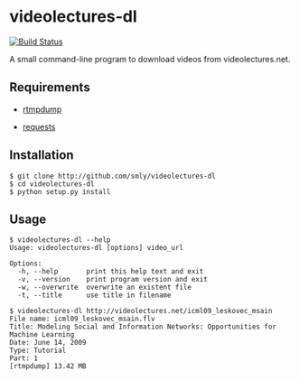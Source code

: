 # videolectures-dl

[![Build Status](https://api.travis-ci.org/smly/videolectures-dl.png?branch=master)](https://travis-ci.org/smly/videolectures-dl)

A small command-line program to download videos from videolectures.net.

## Requirements

* [rtmpdump][2]
* [requests][3]

  [1]: https://github.com/smly/videolectures-dl/tree/binary "videolectures-dl @ GitHub"
  [2]: http://rtmpdump.mplayerhq.hu/ "RTMPDump"
  [3]: https://pypi.python.org/pypi/requests "requests"

## Installation

    $ git clone http://github.com/smly/videolectures-dl
    $ cd videolectures-dl
    $ python setup.py install

## Usage

    $ videolectures-dl --help
    Usage: videolectures-dl [options] video_url
    
    Options:
      -h, --help       print this help text and exit
      -v, --version    print program version and exit
      -w, --overwrite  overwrite an existent file
      -t, --title      use title in filename
    
    $ videolectures-dl http://videolectures.net/icml09_leskovec_msain
    File name: icml09_leskovec_msain.flv
    Title: Modeling Social and Information Networks: Opportunities for Machine Learning
    Date: June 14, 2009
    Type: Tutorial
    Part: 1
    [rtmpdump] 13.42 MB

